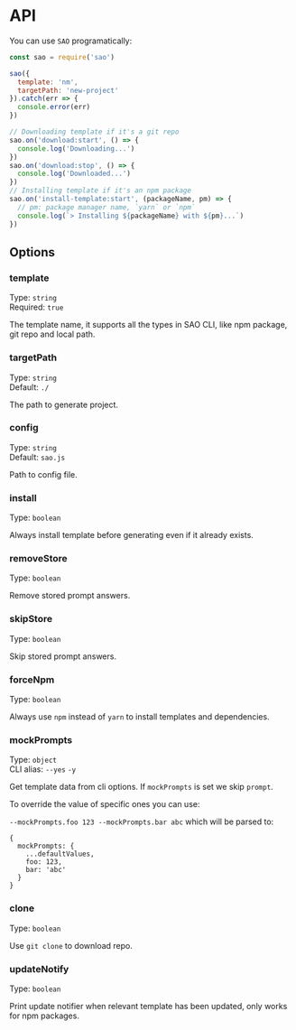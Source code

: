 # API

You can use `SAO` programatically:

```js
const sao = require('sao')

sao({
  template: 'nm',
  targetPath: 'new-project'
}).catch(err => {
  console.error(err)
})

// Downloading template if it's a git repo
sao.on('download:start', () => {
  console.log('Downloading...')
})
sao.on('download:stop', () => {
  console.log('Downloaded...')
})
// Installing template if it's an npm package
sao.on('install-template:start', (packageName, pm) => {
  // pm: package manager name, `yarn` or `npm`
  console.log(`> Installing ${packageName} with ${pm}...`)
})
```

## Options

### template

Type: `string`<br>
Required: `true`

The template name, it supports all the types in SAO CLI, like npm package, git repo and local path.

### targetPath

Type: `string`<br>
Default: `./`

The path to generate project.

### config

Type: `string`<br>
Default: `sao.js`

Path to config file.

### install

Type: `boolean`

Always install template before generating even if it already exists.

### removeStore

Type: `boolean`

Remove stored prompt answers.

### skipStore

Type: `boolean`

Skip stored prompt answers.

### forceNpm

Type: `boolean`

Always use `npm` instead of `yarn` to install templates and dependencies.

### mockPrompts

Type: `object`<br>
CLI alias: `--yes` `-y`

Get template data from cli options. If `mockPrompts` is set we skip `prompt`.

To override the value of specific ones you can use:

`--mockPrompts.foo 123 --mockPrompts.bar abc` which will be parsed to:

```
{
  mockPrompts: { 
    ...defaultValues,
    foo: 123, 
    bar: 'abc'
  }
}
```

### clone

Type: `boolean`

Use `git clone` to download repo.

### updateNotify

Type: `boolean`

Print update notifier when relevant template has been updated, only works for npm packages.
